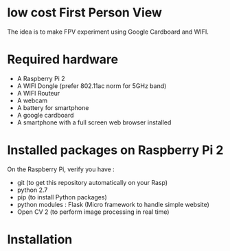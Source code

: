 # low cost First Person View
The idea is to make FPV experiment using Google Cardboard and WIFI.

# Required hardware
- A Raspberry Pi 2
- A WIFI Dongle (prefer 802.11ac norm for 5GHz band)
- A WIFI Routeur
- A webcam
- A battery for smartphone
- A google cardboard
- A smartphone with a full screen web browser installed

# Installed packages on Raspberry Pi 2
On the Raspberry Pi, verify you have :
- git (to get this repository automatically on your Rasp)
- python 2.7
- pip (to install Python packages)
- python modules : Flask (Micro framework to handle simple website)
- Open CV 2 (to perform image processing in real time)

# Installation
